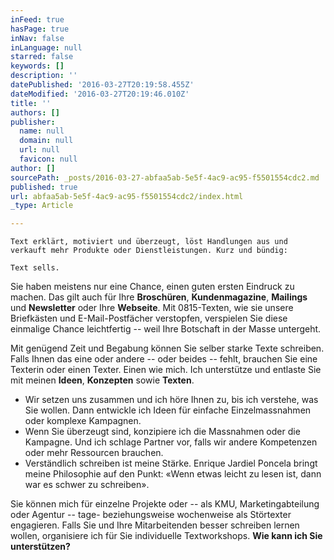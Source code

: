 ```yaml
---
inFeed: true
hasPage: true
inNav: false
inLanguage: null
starred: false
keywords: []
description: ''
datePublished: '2016-03-27T20:19:58.455Z'
dateModified: '2016-03-27T20:19:46.010Z'
title: ''
authors: []
publisher:
  name: null
  domain: null
  url: null
  favicon: null
author: []
sourcePath: _posts/2016-03-27-abfaa5ab-5e5f-4ac9-ac95-f5501554cdc2.md
published: true
url: abfaa5ab-5e5f-4ac9-ac95-f5501554cdc2/index.html
_type: Article

---
```

`Text erklärt, motiviert und überzeugt, löst Handlungen aus und verkauft mehr Produkte oder Dienstleistungen. Kurz und bündig: `

`Text sells.`

Sie haben meistens nur eine Chance, einen guten ersten Eindruck zu machen. Das gilt auch für Ihre **Broschüren**, **Kundenmagazine**, **Mailings** und **Newsletter** oder Ihre **Webseite**.
Mit 0815-Texten, wie sie unsere Briefkästen und E-Mail-Postfächer 
verstopfen, verspielen Sie diese einmalige Chance leichtfertig -- weil 
Ihre Botschaft in der Masse untergeht.

Mit genügend Zeit und Begabung können Sie 
selber starke Texte schreiben. Falls Ihnen das eine oder andere -- oder 
beides -- fehlt, brauchen Sie eine Texterin oder einen Texter. Einen wie 
mich. Ich unterstütze und entlaste Sie mit meinen **Ideen**, **Konzepten** sowie **Texten**.

* Wir setzen uns zusammen und ich höre Ihnen zu, bis ich verstehe, was
Sie wollen. Dann entwickle ich Ideen für einfache Einzelmassnahmen oder
komplexe Kampagnen.
* Wenn Sie überzeugt sind, konzipiere ich die Massnahmen oder die 
Kampagne. Und ich schlage Partner vor, falls wir andere Kompetenzen oder
mehr Ressourcen brauchen.
* Verständlich schreiben ist meine Stärke. Enrique Jardiel Poncela 
bringt meine Philosophie auf den Punkt: «Wenn etwas leicht zu lesen ist,
dann war es schwer zu schreiben».

Sie können mich für einzelne Projekte oder
-- als KMU, Marketingabteilung oder Agentur -- tage- beziehungsweise 
wochenweise als Störtexter engagieren. Falls Sie und Ihre Mitarbeitenden
besser schreiben lernen wollen, organisiere ich für Sie individuelle 
Textworkshops. **Wie kann ich Sie unterstützen?**